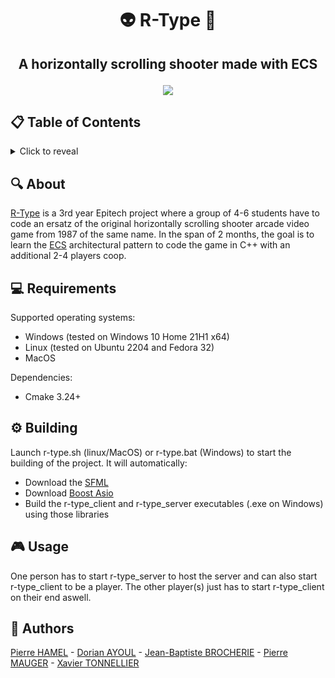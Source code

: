 # <p align="center">👽 R-Type 🚀</p>

## <p align="center">A horizontally scrolling shooter made with ECS</p>

<p align="center">
  <img src="https://fs-prod-cdn.nintendo-europe.com/media/images/10_share_images/games_15/virtual_console_wii_u_7/H2x1_WiiUVC_RType.jpg">
</p>

## 📋 Table of Contents
<details>
<summary>Click to reveal</summary>

- [About](#🔍-about)
- [Requirements](#💻-requirements)
- [Building](#⚙️-building)
- [Usage](#🎮-usage)
- [Authors](#🤝-authors)

</details>

## 🔍 About

[R-Type](https://en.wikipedia.org/wiki/R-Type) is a 3rd year Epitech project where a group of 4-6 students have to code an ersatz of the original horizontally scrolling shooter arcade video game from 1987 of the same name.
In the span of 2 months, the goal is to learn the [ECS](https://en.wikipedia.org/wiki/Entity_component_system) architectural pattern to code the game in C++ with an additional 2-4 players coop.

## 💻 Requirements

Supported operating systems:
- Windows (tested on Windows 10 Home 21H1 x64)
- Linux (tested on Ubuntu 2204 and Fedora 32)
- MacOS

Dependencies:
- Cmake 3.24+

## ⚙️ Building

Launch r-type.sh (linux/MacOS) or r-type.bat (Windows) to start the building of the project.
It will automatically:
- Download the [SFML](https://www.sfml-dev.org/)
- Download [Boost Asio](https://think-async.com/Asio/)
- Build the r-type_client and r-type_server executables (.exe on Windows) using those libraries

## 🎮 Usage

One person has to start r-type_server to host the server and can also start r-type_client to be a player. The other player(s) just has to start r-type_client on their end aswell.

## 🤝 Authors

[Pierre HAMEL](https://github.com/pierre1754) - [Dorian AYOUL](https://github.com/NairodGH) - [Jean-Baptiste BROCHERIE](https://github.com/Parumezan) - [Pierre MAUGER](https://github.com/PierreMauger) - [Xavier TONNELLIER](https://github.com/XavTo)